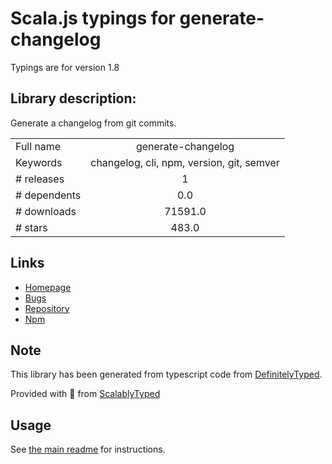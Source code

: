 
# Scala.js typings for generate-changelog

Typings are for version 1.8

## Library description:
Generate a changelog from git commits.

|                    |                 |
| ------------------ | :-------------: |
| Full name          | generate-changelog |
| Keywords           | changelog, cli, npm, version, git, semver |
| # releases         | 1 |
| # dependents       | 0.0 |
| # downloads        | 71591.0 |
| # stars            | 483.0 |

## Links
- [Homepage](https://github.com/lob/generate-changelog#readme)
- [Bugs](https://github.com/lob/generate-changelog/issues)
- [Repository](https://github.com/lob/generate-changelog)
- [Npm](https://www.npmjs.com/package/generate-changelog)
    


## Note
This library has been generated from typescript code from [DefinitelyTyped](https://definitelytyped.org).

Provided with :purple_heart: from [ScalablyTyped](https://github.com/oyvindberg/ScalablyTyped)

## Usage
See [the main readme](../../readme.md) for instructions.


